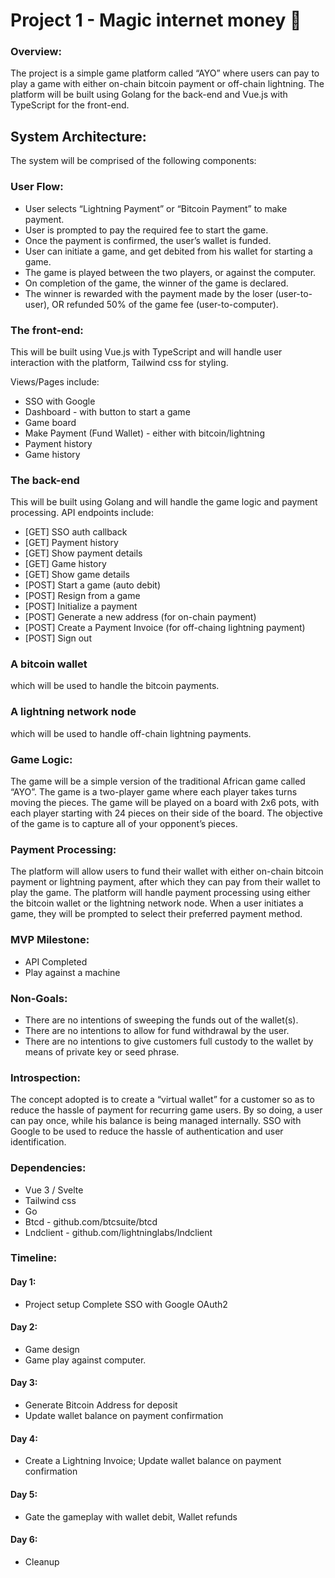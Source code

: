 # Project 1 - Magic internet money 🧙

### Overview:
The project is a simple game platform called “AYO” where users can pay to play a game with 
either on-chain bitcoin payment or off-chain lightning. The platform will be built using 
Golang for the back-end and Vue.js with TypeScript for the front-end.

## System Architecture:
The system will be comprised of the following components:

### User Flow:
* User selects “Lightning Payment” or “Bitcoin Payment” to make payment.
* User is prompted to pay the required fee to start the game.
* Once the payment is confirmed, the user’s wallet is funded.
* User can initiate a game, and get debited from his wallet for starting a game.
* The game is played between the two players, or against the computer.
* On completion of the game, the winner of the game is declared.
* The winner is rewarded with the payment made by the loser (user-to-user), OR refunded 50% of 
the game fee (user-to-computer).

### The front-end:
This will be built using Vue.js with TypeScript and will handle user 
interaction with the platform, Tailwind css for styling.

Views/Pages include:
* SSO with Google
* Dashboard - with button to start a game
* Game board
* Make Payment (Fund Wallet) - either with bitcoin/lightning
* Payment history
* Game history

### The back-end
This will be built using Golang and will handle the game logic and payment 
processing. API endpoints include:
* [GET] SSO auth callback
* [GET] Payment history
* [GET] Show payment details
* [GET] Game history
* [GET] Show game details
* [POST] Start a game (auto debit)
* [POST] Resign from a game
* [POST] Initialize a payment
* [POST] Generate a new address (for on-chain payment)
* [POST] Create a Payment Invoice (for off-chaing lightning payment)
* [POST] Sign out

### A bitcoin wallet
which will be used to handle the bitcoin payments.

### A lightning network node
which will be used to handle off-chain lightning payments.

### Game Logic:
The game will be a simple version of the traditional African game called “AYO”. The game is a 
two-player game where each player takes turns moving the pieces. The game will be played on a 
board with 2x6 pots, with each player starting with 24 pieces on their side of the board. The 
objective of the game is to capture all of your opponent’s pieces.

### Payment Processing:
The platform will allow users to fund their wallet with either on-chain bitcoin payment or 
lightning payment, after which they can pay from their wallet to play the game. The platform 
will handle payment processing using either the bitcoin wallet or the lightning network node. 
When a user initiates a game, they will be prompted to select their preferred payment method.

### MVP Milestone:
* API Completed
* Play against a machine

### Non-Goals:
* There are no intentions of sweeping the funds out of the wallet(s).
* There are no intentions to allow for fund withdrawal by the user.
* There are no intentions to give customers full custody to the wallet by means of private key 
or seed phrase.

### Introspection:
The concept adopted is to create a “virtual wallet” for a customer so as to reduce the hassle 
of payment for recurring game users. By so doing, a user can pay once, while his balance is 
being managed internally.
SSO with Google to be used to reduce the hassle of authentication and user identification.

### Dependencies:
* Vue 3 / Svelte
* Tailwind css
* Go
* Btcd - github.com/btcsuite/btcd
* Lndclient - github.com/lightninglabs/lndclient

### Timeline:
#### Day 1:
* Project setup
Complete SSO with Google OAuth2

#### Day 2:
* Game design
* Game play against computer.

#### Day 3:
* Generate Bitcoin Address for deposit
* Update wallet balance on payment confirmation

#### Day 4:
* Create a Lightning Invoice; Update wallet balance on payment confirmation

#### Day 5:
* Gate the gameplay with wallet debit, Wallet refunds

#### Day 6: 
* Cleanup


